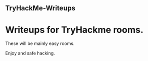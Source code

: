 ## TryHackMe-Writeups
# Writeups for TryHackme rooms.

These will be mainly easy rooms. 

Enjoy and safe hacking.

